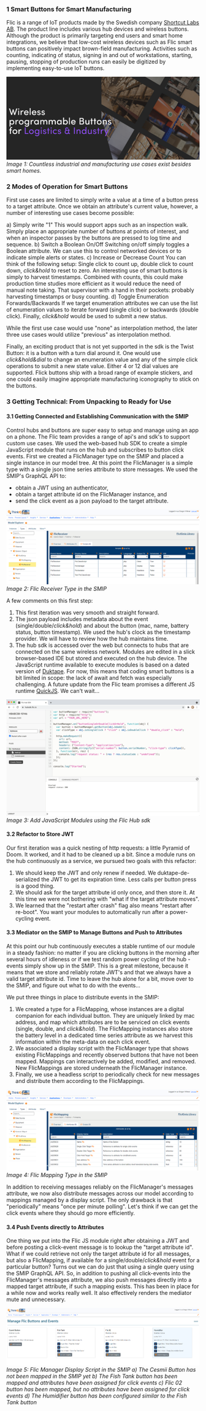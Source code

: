 ### 1 Smart Buttons for Smart Manufacturing
Flic is a range of IoT products made by the Swedish company [Shortcut Labs AB](https://flic.io/). The product line includes various hub devices and wireless buttons. Although the product is primarily targeting end users and smart home integrations, we believe that low-cost wireless devices such as Flic smart buttons can positively impact brown-field manufacturing. Activities such as counting, indicating of status, signing in and out of workstations, starting, pausing, stopping of production runs can easily be digitized by implementing easy-to-use IoT buttons.

![Flic Intro](./img/flic_intro.png)
_Image 1: Countless industrial and manufacturing use cases exist besides smart homes._
### 2 Modes of Operation for Smart Buttons
First use cases are limited to simply write a value at a time of a button press to a target attribute. Once we obtain an attribute's current value, however, a number of interesting use cases become possible:

a) Simply write "1"
	This would support apps such as an inspection walk. Simply place an appropriate number of buttons at points of interest, and when an inspector passes by the buttons are pressed to log time and sequence.
b) Switch a Boolean On/Off
	Switching on/off simply toggles a Boolean attribute. We can use this to control networked devices or to indicate simple alerts or states.
c) Increase or Decrease Count
	 You can think of the following setup: Single click to count up, double click to count down, _click&hold_ to reset to zero. An interesting use of smart buttons is simply to harvest timestamps. Combined with counts, this could make production time studies more efficient as it would reduce the need of manual note taking. That supervisor with a hand in their pockets: probably harvesting timestamps or busy counting.
d) Toggle Enumeration Forwards/Backwards
	If we target enumeration attributes we can use the list of enumeration values to iterate forward (single click) or backwards (double click). Finally, _click&hold_ would be used to submit a new status. 

While the first use case would use "none" as interpolation method, the later three use cases would utilize "previous" as interpolation method.

Finally, an exciting product that is not yet supported in the sdk is the Twist Button: it is a button with a turn dial around it. One would use _click&hold&dial_ to change an enumeration value and any of the simple click operations to submit a new state value. Either 4 or 12 dial values are supported. Flick buttons ship with a broad range of example stickers, and one could easily imagine appropriate manufacturing iconography to stick on the buttons.
### 3 Getting Technical: From Unpacking to Ready for Use
#### 3.1 Getting Connected and Establishing Communication with the SMIP
Control hubs and buttons are super easy to setup and manage using an app on a phone. The Flic team provides a range of api's and sdk's to support custom use cases. We used the web-based hub SDK to create a simple JavaScript module that runs on the hub and subscribes to button click events. First we created a FlicManager type on the SMIP and placed a single instance in our model tree. At this point the FlicManager is a simple type with a single json time series attribute to store messages. We used the SMIP's GraphQL API to:
- obtain a JWT using an authenticator, 
- obtain a target attribute id on the FlicManager instance, and
- send the click event as a json payload to the target attribute.

![Flic Receiver Type](./img/flic_receiver.png)
_Image 2: Flic Receiver Type in the SMIP_

A few comments on this first step:
1) This first iteration was very smooth and straight forward.
2) The json payload includes metadata about the event (single/double/_click&hold_) and about the button (mac, name, battery status, button timestamp). We used the hub's clock as the timestamp provider. We will have to review how the hub maintains time.
3) The hub sdk is accessed over the web but connects to hubs that are connected on the same wireless network. Modules are edited in a slick browser-based IDE but stored and executed on the hub device. The JavaScript runtime available to execute modules is based on a dated version of [Duktape](https://duktape.org/). For now, this means that coding smart buttons is a bit limited in scope: the lack of await and fetch was especially challenging. A future update from the Flic team promises a different JS runtime [QuickJS](https://bellard.org/quickjs/). We can't wait...

![Flic Hub sdk](./img/flic_hub_sdk.png)
_Image 3: Add JavaScript Modules using the Flic Hub sdk_
#### 3.2 Refactor to Store JWT
Our first iteration was a quick nesting of http requests: a little Pyramid of Doom. It worked, and it had to be cleaned up a bit. Since a module runs on the hub continuously as a service, we pursued two goals with this refactor:
1) We should keep the JWT and only renew if needed. We duktape-de-serialized the JWT to get its expiration time. Less calls per button press is a good thing.
2) We should ask for the target attribute id only once, and then store it. At this time we were not bothering with "what if the target attribute moves".
3) We learned that the "restart after crash" flag also means "restart after re-boot". You want your modules to automatically run after a power-cycling event.

#### 3.3 Mediator on the SMIP to Manage Buttons and Push to Attributes
At this point our hub continuously executes a stable runtime of our module in a steady fashion: no matter if you are clicking buttons in the morning after several hours of idleness or if we test random power cycling of the hub - events simply show up in the SMIP. This is a great milestone, because it means that we store and reliably rotate JWT's and that we always have a valid target attribute id. Time to leave the hub alone for a bit, move over to the SMIP, and figure out what to do with the events...

We put three things in place to distribute events in the SMIP:
1) We created a type for a FlicMapping, whose instances are a digital companion for each individual button. They are uniquely linked by mac address, and map which attributes are to be serviced on click events (single, double, and _click&hold_). The FlicMapping instances also store the battery level in a dedicated time series attribute as we harvest this information within the meta-data on each click event.
2) We associated a display script with the FlicManager type that shows existing FlicMappings and recently observed buttons that have not been mapped. Mappings can interactively be added, modified, and removed. New FlicMappings are stored underneath the FlicManager instance.
3) Finally, we use a headless script to periodically check for new messages and distribute them according to the FlicMappings.

![Flic Mapping Type](./img/flic_mapping.png)
_Image 4: Flic Mapping Type in the SMIP_

In addition to receiving messages reliably on the FlicManager's messages attribute, we now also distribute messages across our model according to mappings managed by a display script. The only drawback is that "periodically" means "once per minute polling". Let's think if we can get the click events where they should go more efficiently.
#### 3.4 Push Events directly to Attributes
One thing we put into the Flic JS module right after obtaining a JWT and before posting a click-event message is to lookup the "target attribute id". What if we could retrieve not only the target attribute id for all messages, but also a FlicMapping, if available for a single/double/_click&hold_ event for a particular button? Turns out we can do just that using a single query using the SMIP GraphQL API. So, in addition to pushing all click-events into the FlicManager's messages attribute, we also push messages directly into a mapped target attribute, if such a mapping exists. This has been in place for a while now and works really well. It also effectively renders the mediator mute and unnecessary.

![Flic Manager Display Script](./img/flic_manager.png)
_Image 5: Flic Manager Display Script in the SMIP 
a) The Cesmii Button has not been mapped in the SMIP yet
b) The Fish Tank button has been mapped and attributes have been assigned for click events
c) Flic 02 button has been mapped, but no attributes have been assigned for click events
d) The Humidifier button has been configured similar to the Fish Tank button_
